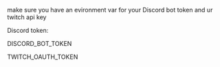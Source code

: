 make sure you have an evironment var for your Discord bot token and ur twitch api key

Discord token:

DISCORD_BOT_TOKEN

TWITCH_OAUTH_TOKEN